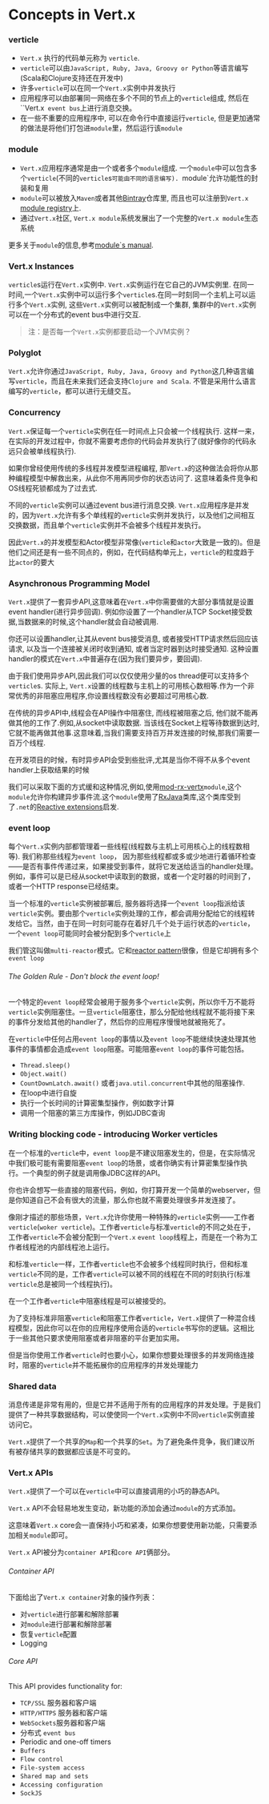 # Concepts in Vert.x

### verticle

* `Vert.x` 执行的代码单元称为 `verticle`.
* `verticle`可以由`JavaScript, Ruby, Java, Groovy or Python`等语言编写(Scala和Clojure支持还在开发中)
* 许多`verticle`可以在同一个`Vert.x`实例中并发执行
* 应用程序可以由部署同一网络在多个不同的节点上的`verticle`组成, 然后在``Vert.x` event bus`上进行消息交换。
* 在一些不重要的应用程序中, 可以在命令行中直接运行`verticle`, 但是更加通常的做法是将他们打包进`module`里，然后运行该`module`

### module

* `Vert.x`应用程序通常是由一个或者多个`module`组成. 一个`module`中可以包含多个`verticle`(不同的`verticle`s`可能由不同的语言编写). `module`允许功能性的封装和复用
* `module`可以被放入`Maven`或者其他[Bintray]()仓库里, 而且也可以注册到`Vert.x` [module registry]()上.
* 通过`Vert.x`社区, `Vert.x module`系统发展出了一个完整的`Vert.x module`生态系统

更多关于`module`的信息,参考[module`s manual]().

### Vert.x Instances

`verticle`s运行在`Vert.x`实例中. `Vert.x`实例运行在它自己的JVM实例里. 在同一时间,一个`Vert.x`实例中可以运行多个`verticle`s.在同一时刻同一个主机上可以运行多个`Vert.x`实例, 这些`Vert.x`实例可以被配制成一个集群, 集群中的`Vert.x`实例可以在一个分布式的event bus中进行交互.

> 注：是否每一个`Vert.x`实例都要启动一个JVM实例？

### Polyglot

`Vert.x`允许你通过`JavaScript, Ruby, Java, Groovy and Python`这几种语言编写`verticle`，而且在未来我们还会支持`Clojure and Scala`. 不管是采用什么语言编写的`verticle`，都可以进行无缝交互。

### Concurrency

`Vert.x`保证每一个`verticle`实例在任一时间点上只会被一个线程执行. 这样一来，在实际的开发过程中，你就不需要考虑你的代码会并发执行了(就好像你的代码永远只会被单线程执行).

如果你曾经使用传统的多线程并发模型进程编程, 那`Vert.x`的这种做法会将你从那种编程模型中解救出来，从此你不用再同步你的状态访问了. 这意味着条件竞争和OS线程死锁都成为了过去式.

不同的`verticle`实例可以通过event bus进行消息交换. `Vert.x`应用程序是并发的，因为`Vert.x`允许有多个单线程的`verticle`实例并发执行，以及他们之间相互交换数据，而且单个`verticle`实例并不会被多个线程并发执行。

因此`Vert.x`的并发模型和Actor模型非常像(`verticle`和`actor`大致是一致的)。但是他们之间还是有一些不同点的，例如，在代码结构单元上，`verticle`的粒度趋于比`actor`的要大

### Asynchronous Programming Model

`Vert.x`提供了一套异步API,这意味着在`Vert.x`中你需要做的大部分事情就是设置event handler(进行异步回调). 例如你设置了一个handler从TCP Socket接受数据,当数据来的时候,这个handler就会自动被调用.

你还可以设置handler,让其从event bus接受消息, 或者接受HTTP请求然后回应该请求, 以及当一个连接被关闭时收到通知, 或者当定时器到达时接受通知. 这种设置handler的模式在`Vert.x`中普遍存在(因为我们要异步，要回调).

由于我们使用异步API,因此我们可以仅仅使用少量的os thread便可以支持多个`verticle`s. 实际上, `Vert.x`设置的线程数与主机上的可用核心数相等.作为一个非常优秀的非阻塞应用程序,你设置线程数没有必要超过可用核心数.

在传统的异步API中,线程会在API操作中阻塞住, 而线程被阻塞之后, 他们就不能再做其他的工作了.例如,从socket中读取数据. 当该线在Socket上程等待数据到达时,它就不能再做其他事.这意味着,当我们需要支持百万并发连接的时候,那我们需要一百万个线程.

在开发项目的时候，有时异步API会受到些批评,尤其是当你不得不从多个event handler上获取结果的时候

我们可以采取下面的方式缓和这种情况,例如,使用[mod-rx-vertx]()`module`,这个`module`允许你构建异步事件流.这个`module`使用了[RxJava]()类库,这个类库受到了`.net`的[Reactive extensions]()启发.

### event loop

每个`Vert.x`实例内部都管理着一些线程(线程数与主机上可用核心上的线程数相等). 我们称那些线程为`event loop`， 因为那些线程都或多或少地进行着循环检查——是否有事件传递过来，如果接受到事件，就将它发送给适当的handler处理。例如，事件可以是已经从socket中读取到的数据，或者一个定时器的时间到了，或者一个HTTP response已经结束。

当一个标准的`verticle`实例被部署后, 服务器将选择一个`event loop`指派给该`verticle`实例。要由那个`verticle`实例处理的工作，都会调用分配给它的线程转发给它。当然，由于在同一时刻可能存在着好几千个处于运行状态的`verticle`，一个`event loop`可能同时会被分配到多个`verticle`上

我们管这叫做`multi-reactor`模式。它和[reactor pattern]()很像，但是它却拥有多个`event loop`

###### The Golden Rule - Don't block the event loop!

一个特定的`event loop`经常会被用于服务多个`verticle`实例，所以你千万不能将`verticle`实例阻塞住。一旦`verticle`阻塞住，那么分配给他线程就不能将接下来的事件分发给其他的handler了，然后你的应用程序慢慢地就被拖死了。

在`verticle`中任何占用`event loop`的事情以及`event loop`不能继续快速处理其他事件的事情都会造成`event loop`阻塞。可能阻塞`event loop`的事件可能包括。

* `Thread.sleep()`
* `Object.wait()`
* `CountDownLatch.await()` 或者`java.util.concurrent`中其他的阻塞操作.
* 在loop中进行自旋
* 执行一个长时间的计算密集型操作，例如数字计算
* 调用一个阻塞的第三方库操作，例如JDBC查询

### Writing blocking code - introducing Worker verticles

在一个标准的`verticle`中，`event loop`是不建议阻塞发生的，但是，在实际情况中我们极可能有需要阻塞`event loop`的场景，或者你确实有计算密集型操作执行。一个典型的例子就是调用像JDBC这样的API。

你也许会想写一些直接的阻塞代码，例如，你打算开发一个简单的webserver，但是你知道自己不会有很大的流量，那么你也就不需要处理很多并发连接了。

像刚才描述的那些场景，`Vert.x`允许你使用一种特殊的`verticle`实例——工作者`verticle`(`woker verticle`)。工作者`verticle`与标准`verticle`的不同之处在于，工作者`verticle`不会被分配到一个`Vert.x` `event loop`线程上，而是在一个称为工作者线程池的内部线程池上运行。

和标准`verticle`一样，工作者`verticle`也不会被多个线程同时执行，但和标准`verticle`不同的是，工作者`verticle`可以被不同的线程在不同的时刻执行(标准`verticle`总是被同一个线程执行)。

在一个工作者`verticle`中阻塞线程是可以被接受的。

为了支持标准非阻塞`verticle`和阻塞工作者`verticle`，`Vert.x`提供了一种混合线程模型，因此你可以在你的应用程序使用合适的`verticle`书写你的逻辑。这相比于一些其他只要求使用阻塞或者非阻塞的平台更加实用。

但是当你使用工作者`verticle`时也要小心，如果你想要处理很多的并发网络连接时，阻塞的`verticle`并不能拓展你的应用程序的并发处理能力

### Shared data

消息传递是非常有用的，但是它并不适用于所有的应用程序的并发处理。于是我们提供了一种共享数据结构，可以使使同一个`Vert.x`实例中不同`verticle`实例直接访问它。

`Vert.x`提供了一个共享的`Map`和一个共享的`Set`。为了避免条件竞争，我们建议所有被存储共享的数据都应该是不可变的。

### Vert.x APIs

`Vert.x`提供了一个可以在`verticle`中可以直接调用的小巧的静态API。

`Vert.x` API不会轻易地发生变动，新功能的添加会通过`module`的方式添加。

这意味着`Vert.x` core会一直保持小巧和紧凑，如果你想要使用新功能，只需要添加相关`module`即可。

`Vert.x` API被分为`container API`和`core API`俩部分。

###### Container API

下面给出了`Vert.x container`对象的操作列表：

* 对`verticle`进行部署和解除部署
* 对`module`进行部署和解除部署
* 恢复`verticle`配置
* Logging

###### Core API

This API provides functionality for:

* `TCP/SSL` 服务器和客户端
* `HTTP/HTTPS` 服务器和客户端
* `WebSockets`服务器和客户端
* 分布式 `event bus`
* Periodic and one-off timers
* `Buffers`
* `Flow control`
* `File-system access`
* `Shared map and sets`
* `Accessing configuration`
* `SockJS`